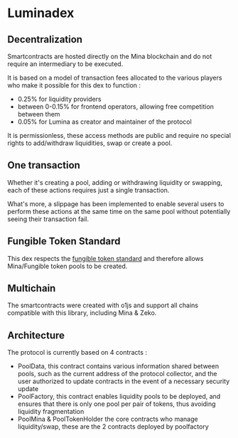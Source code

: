 # Luminadex

## Decentralization

Smartcontracts are hosted directly on the Mina blockchain and do not require an intermediary to be executed.

It is based on a model of transaction fees allocated to the various players who make it possible for this dex to function : 
- 0.25% for liquidity providers  
- between 0-0.15% for frontend operators, allowing free competition between them  
- 0.05% for Lumina as creator and maintainer of the protocol  

It is permissionless, these access methods are public and require no special rights to add/withdraw liquidities, swap or create a pool.

## One transaction

Whether it's creating a pool, adding or withdrawing liquidity or swapping, each of these actions requires just a single transaction.

What's more, a slippage has been implemented to enable several users to perform these actions at the same time on the same pool without potentially seeing their transaction fail.

## Fungible Token Standard

This dex respects the [fungible token standard](https://github.com/o1-labs/rfcs/blob/main/0014-fungible-token-standard.md) and therefore allows Mina/Fungible token pools to be created.


## Multichain

The smartcontracts were created with o1js and support all chains compatible with this library, including Mina & Zeko.

## Architecture

The protocol is currently based on 4 contracts :  
- PoolData, this contract contains various information shared between pools, such as the current address of the protocol collector, and the user authorized to update contracts in the event of a necessary security update  
- PoolFactory, this contract enables liquidity pools to be deployed, and ensures that there is only one pool per pair of tokens, thus avoiding liquidity fragmentation
- PoolMina & PoolTokenHolder the core contracts who manage liquidity/swap, these are the 2 contracts deployed by poolfactory






